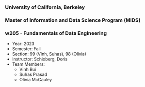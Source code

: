 ### University of California, Berkeley
### Master of Information and Data Science Program (MIDS)
### w205 - Fundamentals of Data Engineering

* Year: 2023
* Semester: Fall
* Section: 99 (Vinh, Suhas), 98 (Olivia)
* Instructor: Schioberg, Doris
* Team Members:
    * Vinh Bui
    * Suhas Prasad
    * Olivia McCauley
